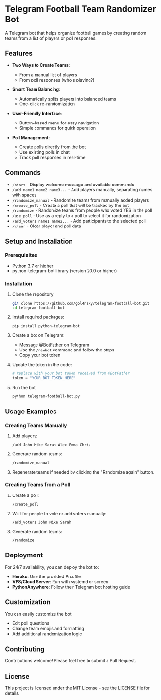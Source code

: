# Telegram Football Team Randomizer Bot

A Telegram bot that helps organize football games by creating random teams from a list of players or poll responses.

## Features

- **Two Ways to Create Teams**:
  - From a manual list of players
  - From poll responses (who's playing?)
  
- **Smart Team Balancing**:
  - Automatically splits players into balanced teams
  - One-click re-randomization
  
- **User-Friendly Interface**:
  - Button-based menu for easy navigation
  - Simple commands for quick operation
  
- **Poll Management**:
  - Create polls directly from the bot
  - Use existing polls in chat
  - Track poll responses in real-time

## Commands

- `/start` - Display welcome message and available commands
- `/add name1 name2 name3...` - Add players manually, separating names with spaces
- `/randomize_manual` - Randomize teams from manually added players
- `/create_poll` - Create a poll that will be tracked by the bot
- `/randomize` - Randomize teams from people who voted YES in the poll
- `/use_poll` - Use as a reply to a poll to select it for randomization
- `/add_voters name1 name2...` - Add participants to the selected poll
- `/clear` - Clear player and poll data

## Setup and Installation

### Prerequisites

- Python 3.7 or higher
- python-telegram-bot library (version 20.0 or higher)

### Installation

1. Clone the repository:
   ```bash
   git clone https://github.com/gol4nsky/telegram-football-bot.git
   cd telegram-football-bot
   ```

2. Install required packages:
   ```bash
   pip install python-telegram-bot
   ```

3. Create a bot on Telegram:
   - Message [@BotFather](https://t.me/BotFather) on Telegram
   - Use the `/newbot` command and follow the steps
   - Copy your bot token

4. Update the token in the code:
   ```python
   # Replace with your bot token received from @BotFather
   token = "YOUR_BOT_TOKEN_HERE"
   ```

5. Run the bot:
   ```bash
   python telegram-football-bot.py
   ```

## Usage Examples

### Creating Teams Manually

1. Add players:
   ```
   /add John Mike Sarah Alex Emma Chris
   ```

2. Generate random teams:
   ```
   /randomize_manual
   ```

3. Regenerate teams if needed by clicking the "Randomize again" button.

### Creating Teams from a Poll

1. Create a poll:
   ```
   /create_poll
   ```

2. Wait for people to vote or add voters manually:
   ```
   /add_voters John Mike Sarah
   ```

3. Generate random teams:
   ```
   /randomize
   ```

## Deployment

For 24/7 availability, you can deploy the bot to:

- **Heroku**: Use the provided Procfile
- **VPS/Cloud Server**: Run with systemd or screen
- **PythonAnywhere**: Follow their Telegram bot hosting guide

## Customization

You can easily customize the bot:
- Edit poll questions
- Change team emojis and formatting
- Add additional randomization logic

## Contributing

Contributions welcome! Please feel free to submit a Pull Request.

## License

This project is licensed under the MIT License - see the LICENSE file for details.
